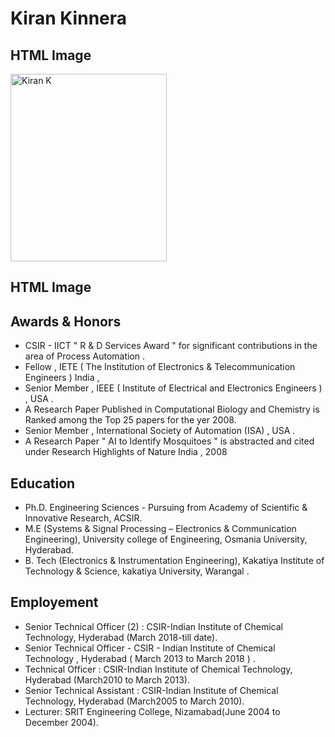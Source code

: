 # Kiran Kinnera 
<html>
<body>

<h2>HTML Image</h2>
<img src="https://lh6.googleusercontent.com/912NazC54om-dq33ZEclKS--3Fz9dAYeTxWB4Pv-OggVsLPciVBlElKAU8kRSPNLTpJSIixPLkccvrI2PtdDjkJ9n-p5Pfzj_SVZZgg6x9RNKyGDKjSheySVdh1vWB3Hbg=w1280" alt="Kiran K" width="250" height="300"><h2>HTML Image</h2>
<!-- Paragraph test --> 
<h2> Awards & Honors </h2>
<ul>
<li>CSIR - IICT " R & D Services Award "  for significant contributions in the area of Process Automation .
<li>Fellow , IETE ( The Institution of Electronics & Telecommunication Engineers ) India ,  
<li>Senior Member , IEEE ( Institute of Electrical and Electronics Engineers  ) , USA . 
<li>A Research Paper Published in Computational Biology and Chemistry is Ranked among the Top 25 papers for the yer 2008.
<li>Senior Member , International Society of Automation (ISA) , USA .
<li>A Research Paper " AI to Identify Mosquitoes " is abstracted and cited under Research Highlights of Nature India , 2008
</ul>
<h2>Education </h2>
<ul>
<li>Ph.D.  Engineering Sciences - Pursuing from Academy of Scientific & Innovative Research, ACSIR.   
<li>M.E (Systems & Signal Processing – Electronics & Communication Engineering), University college of Engineering, Osmania University, Hyderabad.    
<li>B. Tech (Electronics & Instrumentation Engineering), Kakatiya Institute of Technology & Science, kakatiya University, Warangal .

</ul>
<h2>Employement</h2>
<ul>
<li>Senior Technical Officer (2) : CSIR-Indian Institute of Chemical Technology, Hyderabad (March 2018-till date).
<li>Senior Technical Officer - CSIR - Indian Institute of Chemical Technology , Hyderabad ( March 2013 to March 2018 ) .
<li>Technical Officer : CSIR-Indian Institute of Chemical Technology, Hyderabad (March2010 to March 2013).
<li>Senior Technical Assistant : CSIR-Indian Institute of Chemical Technology, Hyderabad (March2005 to March 2010).
<li>Lecturer: SRIT Engineering College, Nizamabad(June 2004 to December 2004).  

</ul>
</body>
</html>
